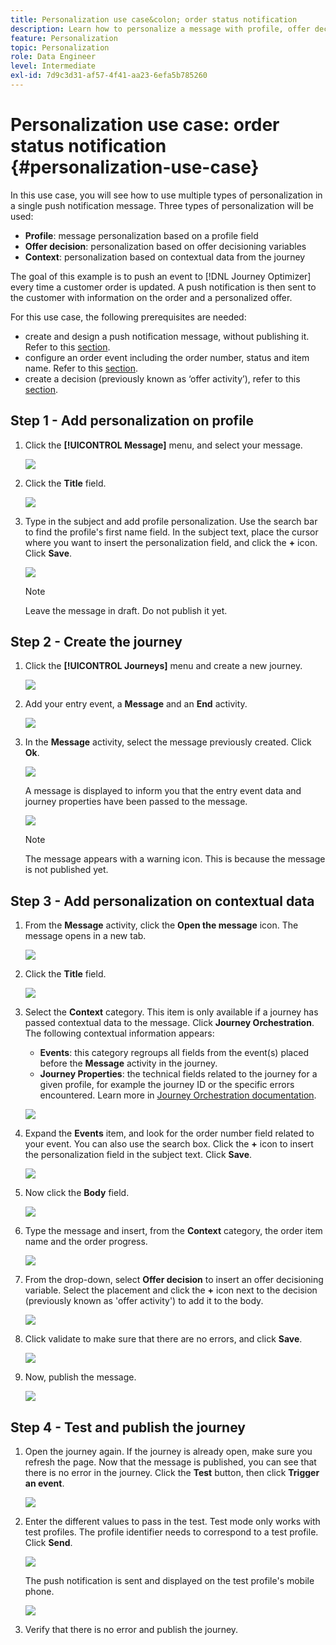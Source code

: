 ```yaml
---
title: Personalization use case&colon; order status notification
description: Learn how to personalize a message with profile, offer decision, and context information
feature: Personalization
topic: Personalization
role: Data Engineer
level: Intermediate
exl-id: 7d9c3d31-af57-4f41-aa23-6efa5b785260
---
```

# Personalization use case: order status notification {#personalization-use-case}

In this use case, you will see how to use multiple types of personalization in a single push notification message. Three types of personalization will be used:

* **Profile**: message personalization based on a profile field
* **Offer decision**: personalization based on offer decisioning variables
* **Context**: personalization based on contextual data from the journey

The goal of this example is to push an event to [!DNL Journey Optimizer] every time a customer order is updated. A push notification is then sent to the customer with information on the order and a personalized offer.

For this use case, the following prerequisites are needed:

* create and design a push notification message, without publishing it. Refer to this [section](../create-message.md).
* configure an order event including the order number, status and item name. Refer to this [section](../event/about-events.md).
* create a decision (previously known as ‘offer activity’), refer to this [section](../offers/offer-activities/create-offer-activities.md).

## Step 1 - Add personalization on profile

1. Click the **[!UICONTROL Message]** menu, and select your message.

   ![](assets/perso-uc.png)

1. Click the **Title** field.

   ![](assets/perso-uc2.png)

1. Type in the subject and add profile personalization. Use the search bar to find the profile's first name field. In the subject text, place the cursor where you want to insert the personalization field, and click the **+** icon. Click **Save**.

   ![](assets/perso-uc3.png)

   >[!NOTE]
   >
   >Leave the message in draft. Do not publish it yet.

## Step 2 - Create the journey

1. Click the **[!UICONTROL Journeys]** menu and create a new journey.

   ![](assets/perso-uc4.png)

1. Add your entry event, a **Message** and an **End** activity.

   ![](assets/perso-uc5.png)

1. In the **Message** activity, select the message previously created. Click **Ok**.

   ![](assets/perso-uc6.png)

   A message is displayed to inform you that the entry event data and journey properties have been passed to the message.

   ![](assets/perso-uc7.png)

   >[!NOTE]
   >
   >The message appears with a warning icon. This is because the message is not published yet.

## Step 3 - Add personalization on contextual data

1. From the **Message** activity, click the **Open the message** icon. The message opens in a new tab.

   ![](assets/perso-uc8.png)

1. Click the **Title** field.

   ![](assets/perso-uc9.png)

1. Select the **Context** category. This item is only available if a journey has passed contextual data to the message. Click **Journey Orchestration**. The following contextual information appears:

   * **Events**: this category regroups all fields from the event(s) placed before the **Message** activity in the journey.
   * **Journey Properties**: the technical fields related to the journey for a given profile, for example the journey ID or the specific errors encountered. Learn more in [Journey Orchestration documentation](../building-journeys/expression/journey-properties.md).

   ![](assets/perso-uc10.png)

1. Expand the **Events** item, and look for the order number field related to your event. You can also use the search box. Click the **+** icon to insert the personalization field in the subject text. Click **Save**.

   ![](assets/perso-uc11.png)

1. Now click the **Body** field.

   ![](assets/perso-uc12.png)

1. Type the message and insert, from the **Context** category, the order item name and the order progress. 

   ![](assets/perso-uc13.png)

1. From the drop-down, select **Offer decision** to insert an offer decisioning variable. Select the placement and click the **+** icon next to the decision (previously known as 'offer activity') to add it to the body.  

   ![](assets/perso-uc14.png)

1. Click validate to make sure that there are no errors, and click **Save**.

   ![](assets/perso-uc15.png)

1. Now, publish the message. 

   ![](assets/perso-uc16.png)

## Step 4 - Test and publish the journey

1. Open the journey again. If the journey is already open, make sure you refresh the page. Now that the message is published, you can see that there is no error in the journey. Click the **Test** button, then click **Trigger an event**.

   ![](assets/perso-uc17.png)

1. Enter the different values to pass in the test. Test mode only works with test profiles. The profile identifier needs to correspond to a test profile. Click **Send**.

   ![](assets/perso-uc18.png)

   The push notification is sent and displayed on the test profile's mobile phone.

    ![](assets/perso-uc19.png)

1. Verify that there is no error and publish the journey.
